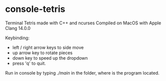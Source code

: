 # console-tetris
Terminal Tetris made with C++ and ncurses
Compiled on MacOS with Apple Clang 14.0.0

Keybinding:
* left / right arrow keys to side move
* up arrow key to rotate pieces
* down key to speed up the dropdown
* press 'q' to quit.

Run in console by typing *./main* in the folder, where is the program located.

